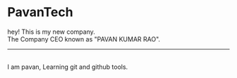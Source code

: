 # PavanTech

hey! This is my new company.
<br>
The Company CEO known as "PAVAN KUMAR RAO".
<hr> <br>
I am pavan, Learning git and github tools.
